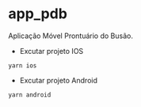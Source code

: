 # app_pdb
Aplicação Móvel Prontuário do Busão.

- Excutar projeto IOS
```
yarn ios
```

- Excutar projeto Android
```
yarn android
```